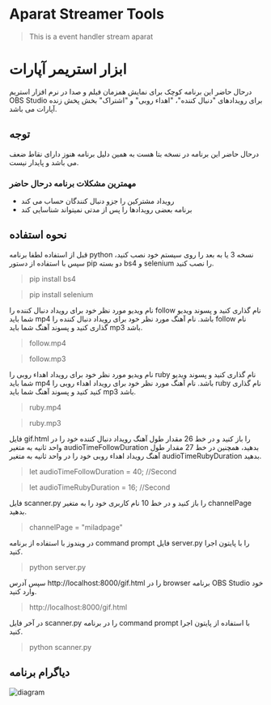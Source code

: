 # Aparat Streamer Tools
 >This is a event handler stream aparat
# ابزار استریمر آپارات
درحال حاضر این برنامه کوچک برای نمایش همزمان فیلم و صدا در نرم افزار استریم OBS Studio برای رویدادهای "دنبال کننده"، "اهداء روبی" و "اشتراک" بخش پخش زنده آپارات می باشد.
## توجه
درحال حاضر این برنامه در نسخه بتا هست به همین دلیل برنامه هنوز دارای نقاط ضعف می باشد و پایدار نیست.
### مهمترین مشکلات برنامه درحال حاضر
* رویداد مشترکین را جزو دنبال کنندگان حساب می کند
* برنامه بعضی رویدادها را پس از مدتی نمیتواند شناسایی کند
  
## نحوه استفاده
قبل از استفاده لطفا برنامه python نسخه 3 یا به بعد را روی سیستم خود نصب کنید، سپس با استفاده از دستور pip دو بسته bs4 و selenium را نصب کنید.
>pip install bs4

>pip install selenium

نام ویدیو مورد نظر خود برای رویداد دنبال کننده را follow نام گذاری کنید و پسوند ویدیو شما باید mp4 باشد. نام آهنگ مورد نظر خود برای رویداد دنبال کننده را follow نام گذاری کنید و پسوند آهنگ شما باید mp3 باشد.

>follow.mp4

>follow.mp3

نام ویدیو مورد نظر خود برای رویداد اهداء روبی را ruby نام گذاری کنید و پسوند ویدیو شما باید mp4 باشد. نام آهنگ مورد نظر خود برای رویداد اهداء روبی را ruby نام گذاری کنید کنید و پسوند آهنگ شما باید mp3 باشد.

>ruby.mp4

>ruby.mp3

فایل gif.html را باز کنید و در خط 26 مقدار طول آهنگ رویداد دنبال کننده خود را در واحد ثانیه به متغیر audioTimeFollowDuration بدهید، همچنین در خط 27 مقدار طول آهنگ رویداد اهداء روبی خود را در واحد ثانیه به متغیر audioTimeRubyDuration بدهید.

>let audioTimeFollowDuration = 40; //Second

>let audioTimeRubyDuration = 16; //Second

فایل scanner.py را باز کنید و در خط 10 نام کاربری خود را به متغیر channelPage بدهید.

>channelPage = "miladpage"

در ویندوز با استفاده از برنامه command prompt فایل server.py را با پایتون اجرا کنید.

>python server.py

سپس آدرس http://localhost:8000/gif.html را در browser برنامه OBS Studio خود وارد کنید.

>http://localhost:8000/gif.html

در آخر فایل scanner.py را در برنامه command prompt با استفاده از پایتون اجرا کنید.

>python scanner.py

## دیاگرام برنامه

![diagram](https://i.postimg.cc/85fRHFBG/x.png)
